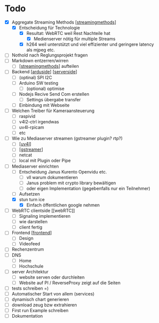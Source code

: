 # Todo

-   [x] Aggregate Streaming Methods [[streamingmethods]]
    -   [x] Entscheidung für Technologie
        -   [x] Resultat: WebRTC weil Rest Nachteile hat
            -   [x] Medienserver nötig für multiple Streams
        -   [x] h264 weil unterstützt und viel effizienter und geringere latency als mjpeg etc.
-   [ ] Nothold nach Reglungsprojekt fragen
-   [ ] Markdown entzerren/wirren
    -   [ ] [[streamingmethods]] aufteilen
-   [ ] Backend [[arduside]] [[serverside]]
    -   [ ] (optinal) SPI I2C
    -   [ ] Arduino SW testing
        -   [ ] (optional) optimise
    -   [ ] Nodejs Recive Send Com erstellen
        -   [ ] Settings übergabe transfer
    -   [ ] Einbindung mit Webseite
-   [ ] Welchen Treiber für Kameraansteuerung
    -   [ ] raspivid
    -   [ ] v4l2-ctrl irgendwas
    -   [ ] uv4l-rpicam 
    -   [ ] etc
-   [ ] Wie zu Mediaserver streamen (gstreamer plugin? rtp?)
    -   [ ] [[uv4l]]
    -   [ ] [[gstreamer]]
    -   [ ] netcat
    -   [ ] local mit Plugin oder Pipe
-   [ ] Mediaserver einrichten
    -   [ ] Entscheidung Janus Kurento Openvidu etc.
        -   [ ] vll warum dokumentieren
        -   [ ] Janus problem mit crypto library bewältigen
        -   [ ] oder eigen Implementation (gegebenfalls nur ein Teilnehmer)
    -   [ ] Aufsetzen
    -   [x] stun turn ice
        -   [x] Einfach öffentlichen google nehmen
-   [ ] WebRTC clientside  [[webRTC]]
    -   [ ] Signaling implementieren 
    -   [ ] wie darstellen
    -   [ ] client fertig
-   [ ] Frontend [[frontend]]
    -   [ ] Design
    -   [ ] Videofeed
-   [ ] Rechenzentrum
-   [ ] DNS
    -   [ ] Home
    -   [ ] Hochschule
-   [ ] server Architektur
    -   [ ] website serven oder durchleiten
    -   [ ] Website auf PI / ReverseProxy zeigt auf die Seiten
-   [ ] tests schreiben =)
-   [ ] Automatischer Start von allem (services)
-   [ ] dynamisch chart generieren
-   [ ] download zeug bzw extrahieren
-   [ ] First run Example schreiben
-   [ ] Dokumentation

[//begin]: # "Autogenerated link references for markdown compatibility"
[streamingmethods]: Pirate-Spyglass\streamingmethods "Streaming Methods"
[arduside]: Pirate-Hook\arduside "Arduside"
[serverside]: Pirate-Bridge\serverside "Serverside"
[uv4l]: Pirate-Spyglass\Sources\uv4l "UV4L"
[gstreamer]: Pirate-Spyglass\Sources\gstreamer "GStreamer"
[frontend]: Pirate-Flag\frontend "Frontend thoughts"
[//end]: # "Autogenerated link references"
